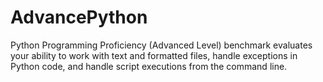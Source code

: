 # AdvancePython
Python Programming Proficiency (Advanced Level) benchmark evaluates your ability to work with text and formatted files, handle exceptions in Python code, and handle script executions from the command line.

